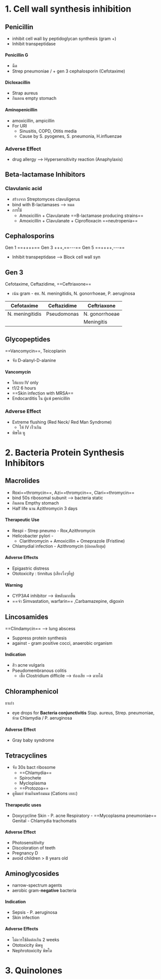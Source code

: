 # 1. Cell wall synthesis inhibition
## Penicillin
- inhibit cell wall by peptidoglycan synthesis (gram +)
- Inhibit transpeptidase
#### Penicillin G
- ฉีด
- Strep pneumoniae / + gen 3 cephalosporin (Cefotaxime)
#### Dicloxacillin
- Strap aureus
- กินตอน empty stomach
#### Aminopenicillin
- amoxicillin, ampicillin
- For URI
	- Sinusitis, COPD, Otitis media
	- Cause by S. pyogenes, S. pneumonia, H.influenzae
### Adverse Effect
- drug allergy --> Hypersensitivity reaction (Anaphylaxis)
## Beta-lactamase Inhibitors
### Clavulanic acid
- สร้างจาก Streptomyces clavuligerus
- bind with B-lactamases --> หมด
- การใช้
	- Amoxicillin + Clavulanate ==B-lactamase producing strains==
	- Amoxicillin + Clavulanate + Ciprofloxacin ==neutropenia==
## Cephalosporins
Gen 1 ==++++==
Gen 3 +++,==---==
Gen 5 ==++++,---==
- Inhibit transpeptidase --> Block cell wall syn
## Gen 3
Cefotaxime, Ceftazidime, ==Ceftriaxone==
- เน้น gram - ex. N. meningitidis, N. gonorrhoeae, P. aeruginosa

| Cefotaxime      | Ceftazidime | Ceftriaxone    |
| --------------- | ----------- | -------------- |
| N. meningitidis | Pseudomonas | N. gonorrhoeae |
|                 |             |    Meningitis            |

## Glycopeptides
==Vancomycin==, Teicoplanin
- จับ D-alanyl-D-alanine
#### Vancomycin
- ให้แบบ IV only
- t1/2 6 hours
- ==Skin infection with MRSA==
- Endocarditis ใน ผู้แพ้ penicillin
### Adverse Effect
- Extreme flushing (Red Neck/ Red Man Syndrome)
	- ให้ IV เร็วเกิน
- พิษไต หู

# 2. Bacteria Protein Synthesis Inhibitors
## Macrolides
- Roxi==thromycin==, Azi==thromycin==, Clari==thromycin==
- bind 50s ribosomal subunit --> bacteria static
- กินตอน Empthy stomach
- Half life นาน Azithromycin 3 days
#### Therapeutic Use
- Respi - Strep pneumo - Rox,Azithromycin
- Helicobacter pylori - 
	- Clarithromycin + Amoxicillin + Omeprazole (Fristline)
- Chlamydial infection - Azithromycin (ปลอดภัยสุด)
#### Adverse Effects
- Epigastric distress
- Ototoxicity : tinnitus (เสียงวิ้งๆที่หู)
#### Warning
- CYP3A4 inhibitor --> พิษตับมากขึ้น
- ==จำ Simvastation, warfarin== ,Carbamazepine, digoxin
## Lincosamides
==Clindamycin== --> lung abscess
- Suppress protein synthesis
- against - gram positive cocci, anaerobic organism
#### Indication
- สิว acne vulgaris
- Pseudomembranous colitis
	- เชื้อ Clostridium difficile --> ท้องเสีย --> ตายได้
## Chloramphenicol
ยาเก่า 
- eye drops for **Bacteria conjunctivitis**
	Stap. aureus, Strep. pneumoniae, ห้าม Chlamydia / P. aeruginosa
#### Adverse Effect
- Gray baby syndrome
## Tetracyclines
- จับ 30s bact ribosome
	- ==Chlamydia==
	- Spirochete
	- Mycloplasma
	- ==Protozoa==
- ดูซึมแย่ ห้ามกินพร้อมนม (Cations เยอะ)
#### Therapeutic uses
- Doxycycline
	Skin - P. acne
	Respiratory - ==Mycoplasma pneumoniae==
	Genital - Chlamydia trachomatis
#### Adverse Effect
- Photosensitivity
- Discoloration of teeth
- Pregnancy D
- avoid children > 8 years old
## Aminoglycosides
- narrow-spectrum agents
- aerobic gram-**negative** bacteria
#### Indication
- Sepsis - P. aeruginosa
- Skin infection
#### Adverse Effects
- ไม่ควรใช้ติดต่อเกิน 2 weeks
- Ototoxicity พิษหู
- Nephrotoxicity พิษไต
# 3. Quinolones
